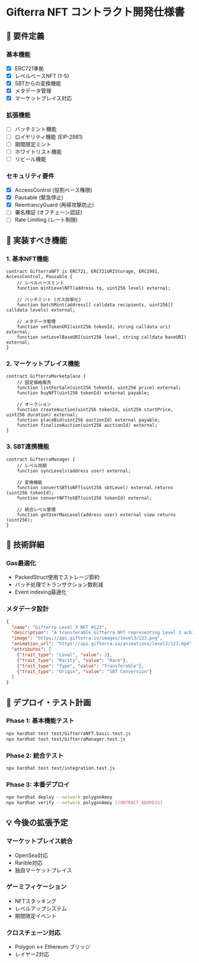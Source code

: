 # Gifterra NFT コントラクト開発仕様書

## 📝 要件定義

### 基本機能
- [x] ERC721準拠
- [x] レベルベースNFT (1-5)
- [x] SBTからの変換機能
- [x] メタデータ管理
- [x] マーケットプレイス対応

### 拡張機能
- [ ] バッチミント機能
- [ ] ロイヤリティ機能 (EIP-2981)
- [ ] 期間限定ミント
- [ ] ホワイトリスト機能
- [ ] リビール機能

### セキュリティ要件
- [x] AccessControl (役割ベース権限)
- [x] Pausable (緊急停止)
- [x] ReentrancyGuard (再帰攻撃防止)
- [ ] 署名検証 (オフチェーン認証)
- [ ] Rate Limiting (レート制限)

## 🎯 実装すべき機能

### 1. **基本NFT機能**
```solidity
contract GifterraNFT is ERC721, ERC721URIStorage, ERC2981, AccessControl, Pausable {
    // レベルベースミント
    function mintLevelNFT(address to, uint256 level) external;
    
    // バッチミント (ガス効率化)
    function batchMint(address[] calldata recipients, uint256[] calldata levels) external;
    
    // メタデータ管理
    function setTokenURI(uint256 tokenId, string calldata uri) external;
    function setLevelBaseURI(uint256 level, string calldata baseURI) external;
}
```

### 2. **マーケットプレイス機能**
```solidity
contract GifterraMarketplace {
    // 固定価格販売
    function listForSale(uint256 tokenId, uint256 price) external;
    function buyNFT(uint256 tokenId) external payable;
    
    // オークション
    function createAuction(uint256 tokenId, uint256 startPrice, uint256 duration) external;
    function placeBid(uint256 auctionId) external payable;
    function finalizeAuction(uint256 auctionId) external;
}
```

### 3. **SBT連携機能**
```solidity
contract GifterraManager {
    // レベル同期
    function syncLevels(address user) external;
    
    // 変換機能
    function convertSBTtoNFT(uint256 sbtLevel) external returns (uint256 tokenId);
    function convertNFTtoSBT(uint256 tokenId) external;
    
    // 統合レベル管理
    function getUserMaxLevel(address user) external view returns (uint256);
}
```

## 🔧 技術詳細

### Gas最適化
- PackedStruct使用でストレージ節約
- バッチ処理でトランザクション数削減  
- Event indexing最適化

### メタデータ設計
```json
{
  "name": "Gifterra Level 3 NFT #123",
  "description": "A transferable Gifterra NFT representing Level 3 achievement",
  "image": "https://api.gifterra.io/images/level3/123.png",
  "animation_url": "https://api.gifterra.io/animations/level3/123.mp4",
  "attributes": [
    {"trait_type": "Level", "value": 3},
    {"trait_type": "Rarity", "value": "Rare"},
    {"trait_type": "Type", "value": "Transferable"},
    {"trait_type": "Origin", "value": "SBT Conversion"}
  ]
}
```

## 🚀 デプロイ・テスト計画

### Phase 1: 基本機能テスト
```bash
npx hardhat test test/GifterraNFT.basic.test.js
npx hardhat test test/GifterraManager.test.js
```

### Phase 2: 統合テスト  
```bash
npx hardhat test test/integration.test.js
```

### Phase 3: 本番デプロイ
```bash
npx hardhat deploy --network polygonAmoy
npx hardhat verify --network polygonAmoy [CONTRACT_ADDRESS]
```

## 💡 今後の拡張予定

### マーケットプレイス統合
- OpenSea対応
- Rarible対応  
- 独自マーケットプレイス

### ゲーミフィケーション
- NFTスタッキング
- レベルアップシステム
- 期間限定イベント

### クロスチェーン対応
- Polygon ↔ Ethereum ブリッジ
- レイヤー2対応